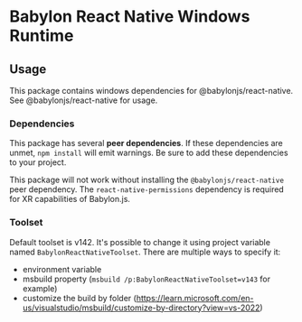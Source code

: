 # Babylon React Native Windows Runtime

## Usage

This package contains windows dependencies for @babylonjs/react-native. See @babylonjs/react-native for usage.

### Dependencies

This package has several **peer dependencies**. If these dependencies are unmet, `npm install` will emit warnings. Be sure to add these dependencies to your project.

This package will not work without installing the `@babylonjs/react-native` peer dependency.
The `react-native-permissions` dependency is required for XR capabilities of Babylon.js.

### Toolset

Default toolset is v142. It's possible to change it using project variable named `BabylonReactNativeToolset`.
There are multiple ways to specify it:
- environment variable
- msbuild property (`msbuild /p:BabylonReactNativeToolset=v143` for example)
- customize the build by folder (https://learn.microsoft.com/en-us/visualstudio/msbuild/customize-by-directory?view=vs-2022)